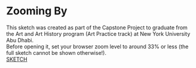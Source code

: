 # Zooming By
This sketch was created as part of the Capstone Project to graduate from the Art and Art History program (Art Practice track) at New York University Abu Dhabi.
<br>
Before opening it, set your browser zoom level to around 33% or less (the full sketch cannot be shown otherwise!).<br>
[SKETCH](sketch-online/index.html)
